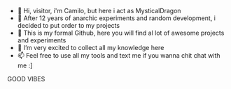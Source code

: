 - 👋 Hi, visitor, i'm Camilo, but here i act as MysticalDragon
- 👀 After 12 years of anarchic experiments and random development, i decided to put order to my projects
- 🌱 This is my formal Github, here you will find al lot of awesome projects and experiments
- 💞️ I’m very excited to collect all my knowledge here
- 📫 Feel free to use all my tools and text me if you wanna chit chat with me :]

GOOD VIBES
